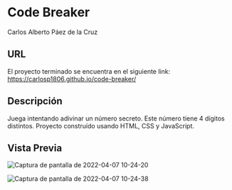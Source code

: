 # Code Breaker

Carlos Alberto Páez de la Cruz

## URL
El proyecto terminado se encuentra en el siguiente link:
https://carlosp1806.github.io/code-breaker/

## Descripción

Juega intentando adivinar un número secreto. Este número tiene 4 dígitos distintos. Proyecto construído usando HTML, CSS y JavaScript.

## Vista Previa
![Captura de pantalla de 2022-04-07 10-24-20](https://user-images.githubusercontent.com/75866274/162235316-0dd38f14-368b-4c64-bee9-bdef07ce61f8.png)



![Captura de pantalla de 2022-04-07 10-24-38](https://user-images.githubusercontent.com/75866274/162235340-783e0984-f9a7-4d6c-81ff-89bb17827303.png)

